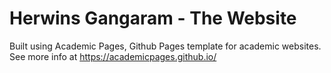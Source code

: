 # Herwins Gangaram - The Website

Built using Academic Pages, Github Pages template for academic websites.
See more info at https://academicpages.github.io/
